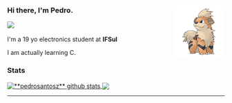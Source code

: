 ### <img align="right" height="120" width="120" src="058.png" > Hi there, I'm Pedro.

<img src="https://img.shields.io/static/v1?label=Overview&message=pedrosantosz&color=f8efd4&style=for-the-badge&logo=GitHub">
<p>

I'm a 19 yo electronics student at **IFSul**<br/>

I am actually learning C.

### Stats
 
<a href="https://github.com/Gurupreet">
 <img align="center" height="160em" src="https://github-readme-stats.vercel.app/api?username=pedrosantosz&show_icons=true&theme=dracula&line_height=27" alt="**pedrosantosz** github stats"/>
</a>

<a href="https://github.com/Gurupreet">
  <img align="center" height="160em" src="https://github-readme-stats.vercel.app/api/top-langs/?username=pedrosantosz&theme=dracula&hide_langs_below=1" />
</a>

</p>
<hr>
